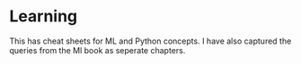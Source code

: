 # Learning
This has cheat sheets for ML and Python concepts. I have also captured the queries from the Ml book as seperate chapters.
